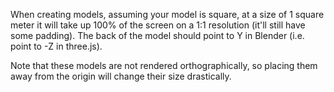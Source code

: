 When creating models, assuming your model is square, at a size of 1 square
meter it will take up 100% of the screen on a 1:1 resolution (it'll still have
some padding). The back of the model should point to Y in Blender (i.e. point
to -Z in three.js).

Note that these models are not rendered orthographically, so placing them away
from the origin will change their size drastically.

